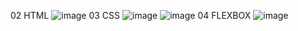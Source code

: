 02 HTML 
![image](https://github.com/user-attachments/assets/ea2025ce-b8d4-4df7-a9d9-6796c4a3631f)
03 CSS
![image](https://github.com/user-attachments/assets/d57d5663-29f7-4c47-b577-0082f693b2db)
![image](https://github.com/user-attachments/assets/1565e66c-e19e-43f2-952e-26ab44cb16bd)
04 FLEXBOX
![image](https://github.com/user-attachments/assets/0c282dca-9dd7-41c1-a552-feb25992e21e)
